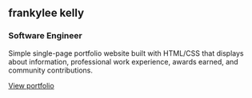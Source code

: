 ## frankylee kelly

### Software Engineer

Simple single-page portfolio website built with HTML/CSS that displays about information,
professional work experience, awards earned, and community contributions.

[View portfolio](https://frankylee.dev)
